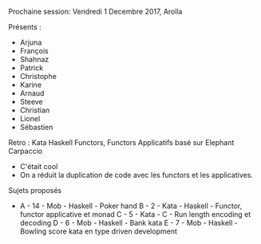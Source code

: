 Prochaine session: Vendredi 1 Decembre 2017, Arolla

Présents :
- Arjuna
- François
- Shahnaz
- Patrick
- Christophe
- Karine
- Arnaud
- Steeve
- Christian
- Lionel
- Sébastien

Retro : Kata Haskell Functors, Functors Applicatifs basé sur Elephant Carpaccio
- C'était cool
- On a réduit la duplication de code avec les functors et les applicatives. 


Sujets proposés
* A - 14 - Mob - Haskell - Poker hand
B - 2 - Kata - Haskell - Functor, functor applicative et monad
C - 5 - Kata - C - Run length encoding et decoding
D - 6 - Mob - Haskell - Bank kata
E - 7 - Mob - Haskell - Bowling score kata en type driven development

